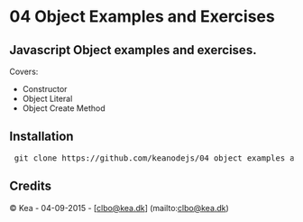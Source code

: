 # 04 Object Examples and Exercises

## Javascript Object examples and exercises.   

Covers:   

* Constructor   
* Object Literal   
* Object Create Method


## Installation

<pre> git clone https://github.com/keanodejs/04_object_examples_and_exercises.git </pre>

## Credits

&copy; Kea - 04-09-2015 - [clbo@kea.dk]  (mailto:clbo@kea.dk)
